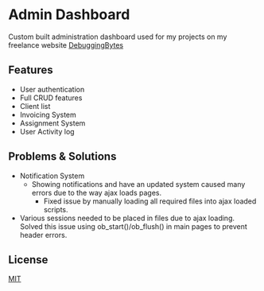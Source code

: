 # Admin Dashboard

Custom built administration dashboard used for my projects on my freelance website [DebuggingBytes](www.debuggingbytes.com)

## Features

- User authentication
- Full CRUD features
- Client list
- Invoicing System
- Assignment System
- User Activity log

## Problems & Solutions

- Notification System
  - Showing notifications and have an updated system caused many errors due to the way ajax loads pages.
    - Fixed issue by manually loading all required files into ajax loaded scripts.
- Various sessions needed to be placed in files due to ajax loading. Solved this issue using ob_start()/ob_flush() in main pages to prevent header errors.

## License

[MIT](https://choosealicense.com/licenses/mit/)
